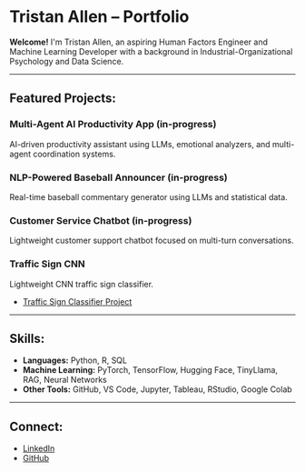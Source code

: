 # Tristan Allen – Portfolio

**Welcome!**
I'm Tristan Allen, an aspiring Human Factors Engineer and Machine Learning Developer with a background in Industrial-Organizational Psychology and Data Science.

---

## Featured Projects:
### **Multi-Agent AI Productivity App (in-progress)**
AI-driven productivity assistant using LLMs, emotional analyzers, and multi-agent coordination systems.

### **NLP-Powered Baseball Announcer (in-progress)**
Real-time baseball commentary generator using LLMs and statistical data.

### **Customer Service Chatbot (in-progress)**
Lightweight customer support chatbot focused on multi-turn conversations.

### **Traffic Sign CNN**
Lightweight CNN traffic sign classifier.
- [Traffic Sign Classifier Project](.projects/school_projects/traffic_sign_cnn.md)


---

## Skills:
- **Languages:** Python, R, SQL
- **Machine Learning:** PyTorch, TensorFlow, Hugging Face, TinyLlama, RAG, Neural Networks
- **Other Tools:** GitHub, VS Code, Jupyter, Tableau, RStudio, Google Colab

---

## Connect:
- [LinkedIn](https://www.linkedin.com/in/tristantravus)
- [GitHub](https://github.com/TristanTA)
